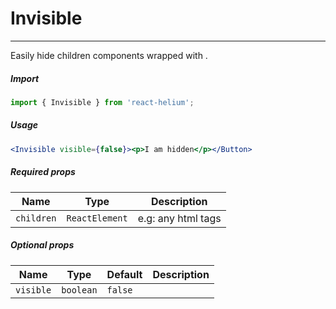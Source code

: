 # Invisible

<!-- STORY -->

<hr>

Easily hide children components wrapped with <Invisible>.

##### Import

```js
import { Invisible } from 'react-helium';
```

##### Usage

```jsx
<Invisible visible={false}><p>I am hidden</p></Button>
```

##### Required props

| Name       | Type           | Description        |
| ---------- | -------------- | ------------------ |
| `children` | `ReactElement` | e.g: any html tags |

##### Optional props

| Name      | Type      | Default | Description |
| --------- | --------- | ------- | ----------- |
| `visible` | `boolean` | `false` |             |

